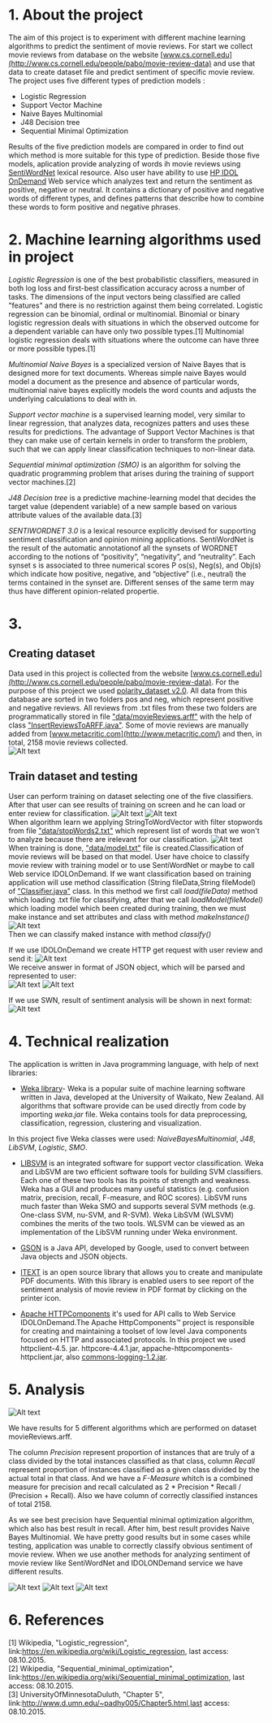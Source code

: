 
# 1. About the project
The aim of this project is to experiment with different machine learning algorithms to predict the sentiment of movie reviews. For start we collect movie reviews from database on the website [www.cs.cornell.edu](http://www.cs.cornell.edu/people/pabo/movie-review-data) and use that data to create dataset file and predict sentiment of specific movie review.
The project uses five different types of prediction models : <br>
- Logistic Regression
- Support Vector Machine
- Naive Bayes Multinomial
- J48 Decision tree
- Sequential Minimal Optimization<br>

Results of the five prediction models are compared in order to find out which method is more suitable for this type of prediction. 
Beside those five models, aplication provide analyzing of words ih movie reviews using [SentiWordNet](http://sentiwordnet.isti.cnr.it/) lexical resource. Also user have ability to use  [HP IDOL OnDemand](https://www.idolondemand.com/developer/apis/analyzesentiment#overview) Web service which analyzes text and return the sentiment as positive, negative or neutral. It contains a dictionary of positive and negative words of different types, and defines patterns that describe how to combine these words to form positive and negative phrases.


# 2. Machine learning algorithms used in project

*Logistic Regression* is one of the best probabilistic classifiers, measured in both log loss and first-best classification accuracy across a number of tasks. The dimensions of the input vectors being classified are called "features" and there is no restriction against them being correlated. Logistic regression can be binomial, ordinal or multinomial. Binomial or binary logistic regression deals with situations in which the observed outcome for a dependent variable can have only two possible types.[1] Multinomial logistic regression deals with situations where the outcome can have three or more possible types.[1]

*Multinomial Naive Bayes* is a specialized version of Naive Bayes that is designed more for text documents. Whereas simple naive Bayes would model a document as the presence and absence of particular words, multinomial naive bayes explicitly models the word counts and adjusts the underlying calculations to deal with in. 

*Support vector machine* is a supervised learning model, very similar to linear regression, that analyzes data, recognizes patters and uses these results for predictions. The advantage of Support Vector Machines is that they can make use of certain kernels in order to transform the problem, such that we can apply linear classification techniques to non-linear data.

*Sequential minimal optimization (SMO)* is an algorithm for solving the quadratic programming problem that arises during the training of support vector machines.[2] 

*J48 Decision tree* is a predictive machine-learning model that decides the target value (dependent variable) of a new sample based on various attribute values of the available data.[3]

*SENTIWORDNET 3.0* is a lexical resource explicitly devised for supporting sentiment classification and opinion
mining applications. SentiWordNet is the result of the automatic annotationof all the synsets of WORDNET according to the notions of “positivity”, “negativity”, and “neutrality”. Each synset s is associated to three numerical scores P os(s), Neg(s), and Obj(s) which indicate how positive, negative, and “objective” (i.e., neutral) the terms contained in the synset are. Different senses of the same term may thus have different opinion-related propertie.
# 3. 
## Creating dataset

Data used in this project is collected from the website [www.cs.cornell.edu](http://www.cs.cornell.edu/people/pabo/movie-review-data). For the purpose of this project we used  [polarity_dataset v2.0](http://www.cs.cornell.edu/People/pabo/movie-review-data/review_polarity.tar.gz). All data from this database are sorted in two folders pos and neg, which represent positive and negative reviews. All reviews from .txt files from these two folders are programmatically stored in file ["data/movieReviews.arff"](https://github.com/DivnaP/MovieReviewsClassifier/blob/master/data/movieReviews.arff) with the help of class ["InsertReviewsToARFF.java"](https://github.com/DivnaP/MovieReviewsClassifier/blob/master/src/rs/fon/is/movieClassification/util/InsertReviewsToARFF.java). Some of movie reviews are manually added from [www.metacritic.com](http://www.metacritic.com/) and then, in total, 2158 movie reviews collected.<br>
![Alt text](/images/movieReviews.jpg?raw=true "movieReviews.arff")

## Train dataset and testing
User can perform training on dataset selecting one of the five classifiers. After that user can see results of training on screen and he can load or enter review for classification.
![Alt text](/images/formTraining1.jpg?raw=true "Chooseing classifier")
![Alt text](/images/formTraining2.jpg?raw=true "Results of training")<br>
When algorithm learn we applying StringToWordVector with filter stopwords from file ["data/stopWords2.txt"](https://github.com/DivnaP/MovieReviewsClassifier/blob/master/data/stopWords2.txt) which represent list of words that we won't to analyze because there are irelevant for our classification.
![Alt text](/images/stopWordsCode.jpg?raw=true "Filter Stopwords")<br>
When training is done, ["data/model.txt"](https://github.com/DivnaP/MovieReviewsClassifier/blob/master/data/model.txt) file is created.Classification of movie reviews will be based on that model. User have choice to classify movie review with training model or to use SentiWordNet or maybe to call Web service IDOLOnDemand.
If we want classification based on training application will use method classification (String fileData,String fileModel) of ["Classifier.java"](https://github.com/DivnaP/MovieReviewsClassifier/blob/master/src/rs/fon/is/movieClassification/classification/Classifier.java) class. In this method we first call *load(fileData)* method which loading .txt file for classifying, after that we call *loadModel(fileModel)* which loading model which been created during training, then we must make instance and set attributes and class with method *makeInstance()* <br>
![Alt text](/images/makeInstance.jpg?raw=true "Make instance method") <br>
Then we can classify maked instance with method *classify()* <br>

If we use IDOLOnDemand we create HTTP get request with user review and send it:
![Alt text](/images/getRequest.jpg?raw=true "HTTP get request") <br>
 We receive answer in format of JSON object, which will be parsed and represented to user:<br>
![Alt text](/images/IDOLOnDemandAnswer1.jpg?raw=true "JSONAnswer") ![Alt text](/images/IDOLOnDemandAnswer2.jpg?raw=true "JSONAnswer parth2")<br>

If we use SWN, result of sentiment analysis will be shown in next format:
![Alt text](/images/SWNResult.jpg?raw=true "JSONAnswer")

# 4. Technical realization

The application is written in Java programming language, with help of next libraries:<br>
- [Weka library](http://www.cs.waikato.ac.nz/ml/weka/)- Weka is a popular suite of machine learning software written in Java, developed at the University of Waikato, New Zealand. All algorithms that software provide can be used directly from code by importing *weka.jar* file. Weka contains tools for data preprocessing, classification, regression, clustering and visualization.

In this project five Weka classes were used: *NaiveBayesMultinomial*, *J48*, *LibSVM*, *Logistic*, *SMO*.

- [LIBSVM](https://www.csie.ntu.edu.tw/~cjlin/libsvm/) is an integrated software for support vector classification. Weka and LibSVM are two efficient software tools for building SVM classifiers. Each one of these two tools has its points of strength and weakness. Weka has a GUI and produces many useful statistics (e.g. confusion matrix, precision, recall, F-measure, and ROC scores). LibSVM runs much faster than Weka SMO and supports several SVM methods (e.g. One-class SVM, nu-SVM, and R-SVM). Weka LibSVM (WLSVM) combines the merits of the two tools. WLSVM can be viewed as an implementation of the LibSVM running under Weka environment.<br>

- [GSON](http://mvnrepository.com/artifact/com.google.code.gson/gson/2.3.1) is a Java API, developed by Google, used to convert between Java objects and JSON objects.

- [ITEXT](https://github.com/itext/itextpdf) is an open source library that allows you to create and manipulate PDF documents. With this library is enabled users to see report of the sentiment analysis of movie review in PDF format by clicking on the printer icon.

- [Apache HTTPComponents](https://hc.apache.org/) it's used for API calls to Web Service IDOLOnDemand.The Apache HttpComponents™ project is responsible for creating and maintaining a toolset of low level Java components focused on HTTP and associated protocols. In this project we used httpclient-4.5. jar. httpcore-4.4.1.jar, appache-httpcomponents-httpclient.jar, also [commons-logging-1.2.jar](https://commons.apache.org/proper/commons-logging/download_logging.cgi).


# 5. Analysis


![Alt text](/images/table1.jpg?raw=true "Classification results")

We have results for 5 different algorithms which are performed on dataset movieReviews.arff. 

The column *Precision* represent proportion of instances that are truly of a class divided by the total instances classified as that class, column
*Recall* represent proportion of instances classified as a given class divided by the actual total in that class. And we have a *F-Measure* whitch is a combined measure for precision and recall calculated as 2 * Precision * Recall / (Precision + Recall). Also we have column of correctly classified instances of total 2158. <br>

As we see best precision have Sequential minimal optimization algorithm, which also has best result in recall. After him, best result provides Naive Bayes Multinomial. We have pretty good results but in some cases while testing, application was unable to correctly classify obvious sentiment of movie review. When we use another methods for analyzing sentiment of movie review like SentiWordNet and IDOLONDemand service we have different results.

![Alt text](/images/ClassificationResult1.jpg?raw=true "Classification result when using classification based on training with SMO ")
![Alt text](/images/ClassificationResult2.jpg?raw=true "Classification result when using SentiWordNet")
![Alt text](/images/ClassificationResult3.jpg?raw=true "Classification result when using HPIDOLOnDemand")


# 6. References

[1] Wikipedia, "Logistic_regression", link:https://en.wikipedia.org/wiki/Logistic_regression, last access: 08.10.2015. <br>
[2] Wikipedia, "Sequential_minimal_optimization", link:https://en.wikipedia.org/wiki/Sequential_minimal_optimization, last access: 08.10.2015.<br>
[3] UniversityOfMinnesotaDuluth, "Chapter 5", link:http://www.d.umn.edu/~padhy005/Chapter5.html,last access: 08.10.2015. <br>
